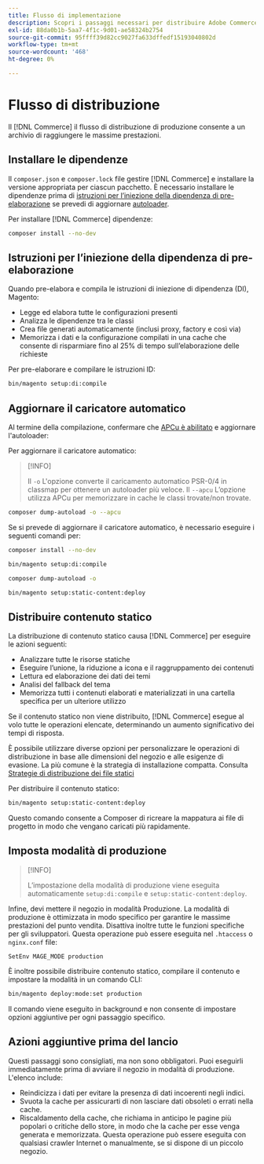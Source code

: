 ```yaml
---
title: Flusso di implementazione
description: Scopri i passaggi necessari per distribuire Adobe Commerce o Magenti Open Source in un ambiente di produzione.
exl-id: 88da0b1b-5aa7-4f1c-9d01-ae58324b2754
source-git-commit: 95ffff39d82cc9027fa633dffedf15193040802d
workflow-type: tm+mt
source-wordcount: '468'
ht-degree: 0%

---
```


# Flusso di distribuzione

Il [!DNL Commerce] il flusso di distribuzione di produzione consente a un archivio di raggiungere le massime prestazioni.

## Installare le dipendenze

Il `composer.json` e `composer.lock` file gestire [!DNL Commerce] e installare la versione appropriata per ciascun pacchetto. È necessario installare le dipendenze prima di [istruzioni per l’iniezione della dipendenza di pre-elaborazione](#preprocess-dependency-injection-instructions) se prevedi di aggiornare [autoloader](#update-the-autoloader).

Per installare [!DNL Commerce] dipendenze:

```bash
composer install --no-dev
```

## Istruzioni per l’iniezione della dipendenza di pre-elaborazione

Quando pre-elabora e compila le istruzioni di iniezione di dipendenza (DI), Magento:

* Legge ed elabora tutte le configurazioni presenti
* Analizza le dipendenze tra le classi
* Crea file generati automaticamente (inclusi proxy, factory e così via)
* Memorizza i dati e la configurazione compilati in una cache che consente di risparmiare fino al 25% di tempo sull’elaborazione delle richieste

Per pre-elaborare e compilare le istruzioni ID:

```bash
bin/magento setup:di:compile
```

## Aggiornare il caricatore automatico

Al termine della compilazione, confermare che [APCu è abilitato](../performance/software.md#php-settings) e aggiornare l&#39;autoloader:

Per aggiornare il caricatore automatico:

>[!INFO]
>
>Il `-o` L&#39;opzione converte il caricamento automatico PSR-0/4 in classmap per ottenere un autoloader più veloce. Il `--apcu` L’opzione utilizza APCu per memorizzare in cache le classi trovate/non trovate.

```bash
composer dump-autoload -o --apcu
```

Se si prevede di aggiornare il caricatore automatico, è necessario eseguire i seguenti comandi per:

```bash
composer install --no-dev
```

```bash
bin/magento setup:di:compile
```

```bash
composer dump-autoload -o
```

```bash
bin/magento setup:static-content:deploy
```

## Distribuire contenuto statico

La distribuzione di contenuto statico causa [!DNL Commerce] per eseguire le azioni seguenti:

* Analizzare tutte le risorse statiche
* Eseguire l’unione, la riduzione a icona e il raggruppamento dei contenuti
* Lettura ed elaborazione dei dati dei temi
* Analisi del fallback del tema
* Memorizza tutti i contenuti elaborati e materializzati in una cartella specifica per un ulteriore utilizzo

Se il contenuto statico non viene distribuito, [!DNL Commerce] esegue al volo tutte le operazioni elencate, determinando un aumento significativo dei tempi di risposta.

È possibile utilizzare diverse opzioni per personalizzare le operazioni di distribuzione in base alle dimensioni del negozio e alle esigenze di evasione. La più comune è la strategia di installazione compatta. Consulta [Strategie di distribuzione dei file statici](../configuration/cli/static-view-file-strategy.md)

Per distribuire il contenuto statico:

```bash
bin/magento setup:static-content:deploy
```

Questo comando consente a Composer di ricreare la mappatura ai file di progetto in modo che vengano caricati più rapidamente.

## Imposta modalità di produzione

>[!INFO]
>
>L’impostazione della modalità di produzione viene eseguita automaticamente `setup:di:compile` e `setup:static-content:deploy`.

Infine, devi mettere il negozio in modalità Produzione. La modalità di produzione è ottimizzata in modo specifico per garantire le massime prestazioni del punto vendita. Disattiva inoltre tutte le funzioni specifiche per gli sviluppatori. Questa operazione può essere eseguita nel `.htaccess` o `nginx.conf` file:

`SetEnv MAGE_MODE production`

È inoltre possibile distribuire contenuto statico, compilare il contenuto e impostare la modalità in un comando CLI:

```bash
bin/magento deploy:mode:set production
```

Il comando viene eseguito in background e non consente di impostare opzioni aggiuntive per ogni passaggio specifico.

## Azioni aggiuntive prima del lancio

Questi passaggi sono consigliati, ma non sono obbligatori. Puoi eseguirli immediatamente prima di avviare il negozio in modalità di produzione. L&#39;elenco include:

* Reindicizza i dati per evitare la presenza di dati incoerenti negli indici.
* Svuota la cache per assicurarti di non lasciare dati obsoleti o errati nella cache.
* Riscaldamento della cache, che richiama in anticipo le pagine più popolari o critiche dello store, in modo che la cache per esse venga generata e memorizzata. Questa operazione può essere eseguita con qualsiasi crawler Internet o manualmente, se si dispone di un piccolo negozio.

